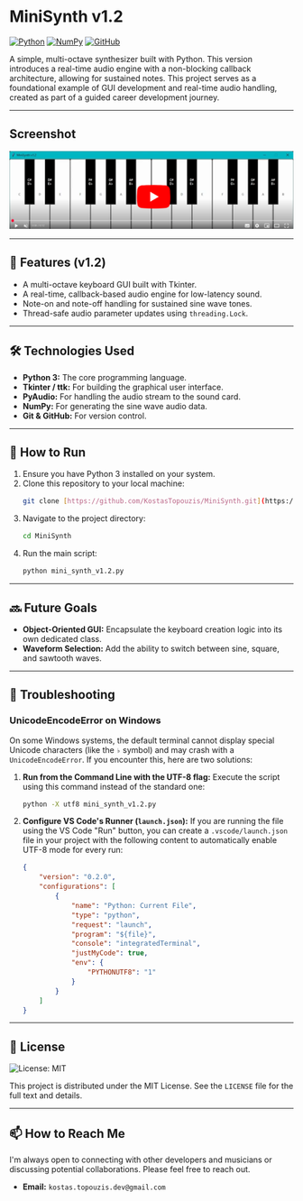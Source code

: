 # MiniSynth v1.2

[![Python](https://img.shields.io/badge/Python-3776AB?style=for-the-badge&logo=python&logoColor=white)](https://www.python.org) [![NumPy](https://img.shields.io/badge/Numpy-777BB4?style=for-the-badge&logo=numpy&logoColor=white)](https://numpy.org) [![GitHub](https://img.shields.io/badge/github-%23121011.svg?style=for-the-badge&logo=github&logoColor=white)](https://github.com/KostasTopouzis/MiniSynth)

A simple, multi-octave synthesizer built with Python. This version introduces a real-time audio engine with a non-blocking callback architecture, allowing for sustained notes. This project serves as a foundational example of GUI development and real-time audio handling, created as part of a guided career development journey.

---
## Screenshot

[![MiniSynth v1.2 Screenshot](docs/images/mini_synth_v1.2.png)](https://youtu.be/MS1P31mTOy8)

---
## 🎹 Features (v1.2)

* A multi-octave keyboard GUI built with Tkinter.
* A real-time, callback-based audio engine for low-latency sound.
* Note-on and note-off handling for sustained sine wave tones.
* Thread-safe audio parameter updates using `threading.Lock`.

---
## 🛠️ Technologies Used

* **Python 3:** The core programming language.
* **Tkinter / ttk:** For building the graphical user interface.
* **PyAudio:** For handling the audio stream to the sound card.
* **NumPy:** For generating the sine wave audio data.
* **Git & GitHub:** For version control.

---
## 🚀 How to Run

1.  Ensure you have Python 3 installed on your system.
2.  Clone this repository to your local machine:
    ```bash
    git clone [https://github.com/KostasTopouzis/MiniSynth.git](https://github.com/KostasTopouzis/MiniSynth.git)
    ```
3.  Navigate to the project directory:
    ```bash
    cd MiniSynth
    ```
4.  Run the main script:
    ```bash
    python mini_synth_v1.2.py
    ```

---
## 🔜 Future Goals

* **Object-Oriented GUI:** Encapsulate the keyboard creation logic into its own dedicated class.
* **Waveform Selection:** Add the ability to switch between sine, square, and sawtooth waves.

---
## 🐛 Troubleshooting

### UnicodeEncodeError on Windows

On some Windows systems, the default terminal cannot display special Unicode characters (like the `♭` symbol) and may crash with a `UnicodeEncodeError`. If you encounter this, here are two solutions:

1.  **Run from the Command Line with the UTF-8 flag:**
    Execute the script using this command instead of the standard one:
    ```bash
    python -X utf8 mini_synth_v1.2.py
    ```

2.  **Configure VS Code's Runner (`launch.json`):**
    If you are running the file using the VS Code "Run" button, you can create a `.vscode/launch.json` file in your project with the following content to automatically enable UTF-8 mode for every run:
    ```json
    {
        "version": "0.2.0",
        "configurations": [
            {
                "name": "Python: Current File",
                "type": "python",
                "request": "launch",
                "program": "${file}",
                "console": "integratedTerminal",
                "justMyCode": true,
                "env": {
                    "PYTHONUTF8": "1"
                }
            }
        ]
    }
    ```

---
## 📝 License

![License: MIT](https://img.shields.io/badge/License-MIT-yellow.svg)

This project is distributed under the MIT License. See the `LICENSE` file for the full text and details.

---
## 📫 How to Reach Me

I'm always open to connecting with other developers and musicians or discussing potential collaborations. Please feel free to reach out.

* **Email:** `kostas.topouzis.dev@gmail.com`
